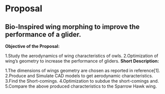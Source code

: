 # Proposal
## Bio-Inspired wing morphing to improve the performance of a glider.
**Objective of the Proposal:**

1.Study the aerodynamics of wing characteristics of owls.
2.Optimization of wing’s geometry to increase the performance of gliders.
**Short Description:**

1.The dimensions of wings geometry are chosen as reported in reference[1].
2.Produce and Simulate CAD models to get aerodynamic characteristics.
3.Find the Short-comings. 
4.Optimization to subdue the short-comings and.
5.Compare the above produced characteristics to the Sparrow Hawk wing.
